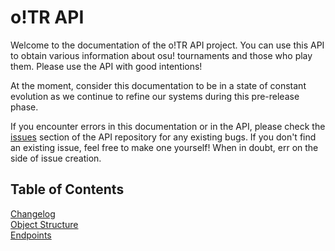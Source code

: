 # o!TR API
Welcome to the documentation of the o!TR API project. You can use this API to obtain various information about osu! tournaments and those who play them. Please use the API with good intentions!

At the moment, consider this documentation to be in a state of constant evolution as we continue to refine our systems during this pre-release phase.

If you encounter errors in this documentation or in the API, please check the [issues](https://github.com/osu-tournament-rating/otr-api/issues) section of the API repository for any existing bugs. If you don't find an existing issue, feel free to make one yourself! When in doubt, err on the side of issue creation.

## Table of Contents
[Changelog](changelog/en.md)\
[Object Structure](objects/en.md)\
[Endpoints](endpoints/README.md)